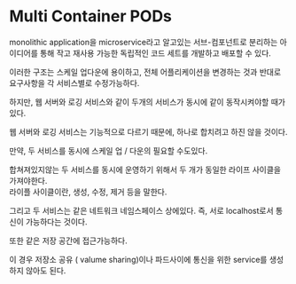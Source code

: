 # Multi Container PODs
monolithic application을 microservice라고 알고있는 서브-컴포넌트로 분리하는 아이디어를 통해 작고 재사용 가능한 독립적인 코드 세트를 개발하고 배포할 수 있다.

이러한 구조는 스케일 업다운에 용이하고, 전체 어플리케이션을 변경하는 것과 반대로 요구사항을 각 서비스별로 수정가능하다.

하지만, 웹 서버와 로깅 서비스와 같이 두개의 서비스가 동시에 같이 동작시켜야할 때가 있다.
 
웹 서버와 로깅 서비스는 기능적으로 다르기 때문에, 하나로 합치려고 하진 않을 것이다.

만약, 두 서비스를 동시에 스케일 업 / 다운의 필요할 수도있다.

합쳐져있지않는 두 서비스를 동시에 운영하기 위해서 두 개가 동일한 라이프 사이클을 가져야한다.  
라이플 사이클이란, 생성, 수정, 제거 등을 말한다.

그리고 두 서비스는 같은 네트워크 네임스페이스 상에있다.  즉, 서로 localhost로서 통신이 가능하다는 것이다.

또한 같은 저장 공간에 접근가능하다.

이 경우 저장소 공유 ( valume sharing)이나 파드사이에 통신을 위한 service를 생성하지 않아도 된다.

